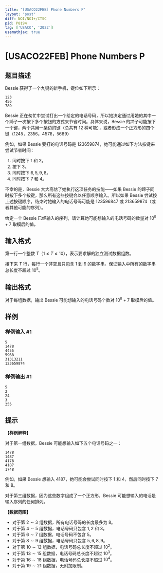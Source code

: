 ```yaml
---
title: "[USACO22FEB] Phone Numbers P"
layout: "post"
diff: NOI/NOI+/CTSC
pid: P8194
tag: ['USACO', '2022']
usemathjax: true
---
```


# [USACO22FEB] Phone Numbers P
## 题目描述

Bessie 获得了一个九键的新手机，键位如下所示：

```
123
456
789
```

Bessie 正在匆忙中尝试打出一个给定的电话号码，所以她决定通过用她的其中一个蹄子一次按下多个按钮的方式来节省时间。具体来说，Bessie 的蹄子可能按下一个键，两个共用一条边的键（总共有 $12$ 种可能），或者形成一个正方形的四个键（$1245$，$2356$，$4578$，$5689$）

例如，如果 Bessie 要打的电话号码是 $123659874$，她可能通过如下方法按键来尝试节省时间：

1. 同时按下 $1$ 和 $2$。
2. 按下 $3$。
3. 同时按下 $6,5,9,8$。
4. 同时按下 $7$ 和 $4$。

不幸的是，Bessie 大大高估了她执行这项任务的技能——如果 Bessie 的蹄子同时按下多个按键，那么所有这些按键会以任意顺序输入。所以如果 Bessie 尝试按上述按键顺序，结束时她输入的电话号码可能是 $123596847$ 或 $213659874$（或者其他可能的序列）。

给定一个 Bessie 已经输入的序列，请计算她可能想输入的电话号码的数量对 $10^9+7$ 取模后的值。
## 输入格式

第一行一个整数 $T$（$1\le T\le 10$），表示要求解的独立测试数据组数。

接下来 $T$ 行，每行一个非空且只包含 $1$ 到 $9$ 的数字串。保证输入中所有的数字串总长度不超过 $10^5$。
## 输出格式

对于每组数据，输出 Bessie 可能想输入的电话号码个数对 $10^9+7$ 取模后的值。
## 样例

### 样例输入 #1
```
5
1478
4455
5968
31313211
123659874
```
### 样例输出 #1
```
5
2
24
3
255
```
## 提示

**【样例解释】**

对于第一组数据。Bessie 可能想输入如下五个电话号码之一：

```plain
1478
1487
4178
4187
1748
```

例如，如果 Bessie 想输入 $4187$，她可能会尝试同时按下 $1$ 和 $4$，然后同时按下 $7$ 和 $8$。

对于第三组数据，因为这些数字组成了一个正方形，Bessie 可能想输入的电话是输入序列的任何排列。

**【数据范围】**

- 对于第 $2\sim 3$ 组数据，所有电话号码的长度最多为 $8$。
- 对于第 $4\sim 5$ 组数据，电话号码只包含 $1,2$ 和 $3$。
- 对于第 $6\sim 7$ 组数据，电话号码不包含 $5$。
- 对于第 $8\sim 9$ 组数据，电话号码只包含 $5,6,8,9$。
- 对于第 $10\sim 12$ 组数据，电话号码总长度不超过 $10^2$。
- 对于第 $13\sim 15$ 组数据，电话号码总长度不超过 $10^3$。
- 对于第 $16\sim 18$ 组数据，电话号码总长度不超过 $10^4$。
- 对于第 $19\sim 21$ 组数据，无附加限制。
